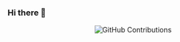 ### Hi there 👋


<div align="center">

![GitHub Contributions](https://github-readme-stats.vercel.app/api?username=Hckrinston&show_icons=true&title_color=fff&icon_color=79ff97&text_color=9f9f9f&bg_color=151515)

</div>

<!--
**Hckrinston/Hckrinston** is a ✨ _special_ ✨ repository because its `README.md` (this file) appears on your GitHub profile.

Here are some ideas to get you started:

- 🔭 I’m currently working on ...
- 🌱 I’m currently learning ...
- 👯 I’m looking to collaborate on ...
- 🤔 I’m looking for help with ...
- 💬 Ask me about ...
- 📫 How to reach me: ...
- 😄 Pronouns: ...
- ⚡ Fun fact: ...
-->
